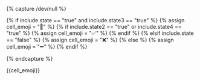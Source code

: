 {% capture /dev/null %}

{% if include.state == "true" and include.state3 == "true" %}
  {% assign cell_emoji = "&#x1F4B8;" %}  <!--- Send Support --->
  {% if include.state2 == "true" or include.state4 == "true" %}
      {% assign cell_emoji = "&#x2705;" %}  <!--- Full Support --->
  {% endif %}
{% elsif include.state == "false" %}
  {% assign cell_emoji = "&#x274C;" %}  <!--- No Support --->
{% else %}
    {% assign cell_emoji = "&#x2796;" %} <!--- Not Applicable --->
{% endif %}

{% endcapture %}

<td><a>{{cell_emoji}}</a></td>
